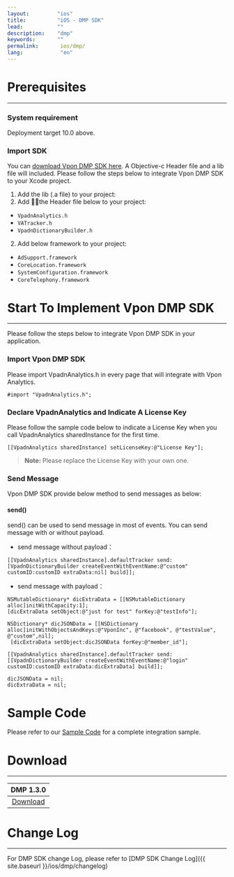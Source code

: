 ```yaml
---
layout:         "ios"
title:          "iOS - DMP SDK"
lead:           ""
description:    "dmp"
keywords:       ""
permalink:       ios/dmp/
lang:            "en"
---
```


# Prerequisites
---

### System requirement
Deployment target 10.0 above.

### Import SDK
You can [download Vpon DMP SDK here][1]. A Objective-c Header file and a lib file will included. Please follow the steps below to integrate Vpon DMP SDK to your Xcode project.

1. Add the lib (.a file) to your project:
2. Add the Header file below to your project:
* `VpadnAnalytics.h`
* `VATracker.h`
* `VpadnDictionaryBuilder.h`
2. Add below framework to your project:
* `AdSupport.framework`
* `CoreLocation.framework`
* `SystemConfiguration.framework`
* `CoreTelephony.framework`

# Start To Implement Vpon DMP SDK
---
Please follow the steps below to integrate Vpon DMP SDK in your application.

### Import Vpon DMP SDK

Please import VpadnAnalytics.h in every page that will integrate with Vpon Analytics.

```objc
#import "VpadnAnalytics.h";
```

### Declare VpadnAnalytics and Indicate A License Key

Please follow the sample code below to indicate a License Key when you call VpadnAnalytics sharedInstance for the first time.

```objc
[[VpadnAnalytics sharedInstance] setLicenseKey:@"License Key"];
```

> **Note:** Please replace the License Key with your own one.

### Send Message
Vpon DMP SDK provide below method to send messages as below:


#### send()
send() can be used to send message in most of events. You can send message with or without payload.

* send message without payload：

```objc
[[VpadnAnalytics sharedInstance].defaultTracker send:[VpadnDictionaryBuilder createEventWithEventName:@"custom" customID:customID extraData:nil] build]];
```

* send message with payload：

```objc
NSMutableDictionary* dicExtraData = [[NSMutableDictionary alloc]initWithCapacity:1];
[dicExtraData setObject:@"just for test" forKey:@"testInfo"];

NSDictionary* dicJSONData = [[NSDictionary alloc]initWithObjectsAndKeys:@"VponInc", @"facebook", @"testValue", @"custom",nil];
 [dicExtraData setObject:dicJSONData forKey:@"member_id"];

[[VpadnAnalytics sharedInstance].defaultTracker send:[[VpadnDictionaryBuilder createEventWithEventName:@"login" customID:customID extraData:dicExtraData] build]];

dicJSONData = nil;
dicExtraData = nil;
```



# Sample Code
Please refer to our [Sample Code](https://github.com/vpon-sdk/Vpon-iOS-Analytics) for a complete integration sample.

# Download
---

|DMP 1.3.0|
|:-------:|
|[Download][1]|

# Change Log
---
For DMP SDK change Log, please refer to [DMP SDK Change Log]({{ site.baseurl }}/ios/dmp/changelog)

[1]: {{site.dnldurl}}/vpadn-dmp-iOS-1.3.0-c7710ef.tar.gz